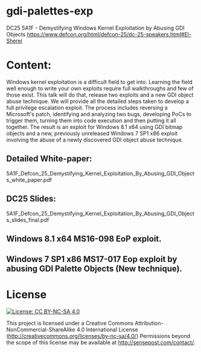 # gdi-palettes-exp
DC25 5A1F - Demystifying Windows Kernel Exploitation by Abusing GDI Objects
https://www.defcon.org/html/defcon-25/dc-25-speakers.html#El-Sherei

# Content:
Windows kernel exploitation is a difficult field to get into. Learning the field well enough to write your own exploits require full walkthroughs and few of those exist. This talk will do that, release two exploits and a new GDI object abuse technique.
We will provide all the detailed steps taken to develop a full privilege escalation exploit. The process includes reversing a Microsoft's patch, identifying and analyzing two bugs, developing PoCs to trigger them, turning them into code execution and then putting it all together. The result is an exploit for Windows 8.1 x64 using GDI bitmap objects and a new, previously unreleased Windows 7 SP1 x86 exploit involving the abuse of a newly discovered GDI object abuse technique.

## Detailed White-paper: 
5A1F_Defcon_25_Demystifying_Kernel_Exploitation_By_Abusing_GDI_Objects_white_paper.pdf
## DC25 Slides: 
5A1F_Defcon_25_Demystifying_Kernel_Exploitation_By_Abusing_GDI_Objects_slides_final.pdf

## Windows 8.1 x64 MS16-098 EoP exploit.
## Windows 7 SP1 x86 MS17-017 Eop exploit by abusing GDI Palette Objects (New technique).

# License
[![License: CC BY-NC-SA 4.0](https://img.shields.io/badge/License-CC%20BY--NC--SA%204.0-lightgrey.svg)](http://creativecommons.org/licenses/by-nc-sa/4.0/)

This project is licensed under a Creative Commons Attribution-NonCommercial-ShareAlike 4.0 International License (http://creativecommons.org/licenses/by-nc-sa/4.0/) Permissions beyond the scope of this license may be available at http://sensepost.com/contact/.
